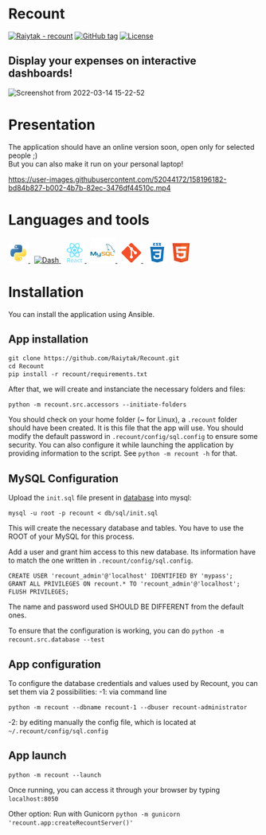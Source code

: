 # Recount
[![Raiytak - recount](https://img.shields.io/static/v1?label=Raiytak&message=recount&color=blueviolet&logo=github)](https://github.com/Raiytak/Recount "Go to GitHub repo")
[![GitHub tag](https://img.shields.io/github/v/tag/Raiytak/Recount?include_prereleases=&sort=semver&color=blue)](https://github.com/Raiytak/Recount/tree/v0.1)
[![License](https://img.shields.io/badge/License-MIT-brightgreen)](#license)

## Display your expenses on interactive dashboards!

![Screenshot from 2022-03-14 15-22-52](https://user-images.githubusercontent.com/52044172/158192160-43978b88-1006-40e4-8e1f-f11e18360bf8.png) 


# Presentation
The application should have an online version soon, open only for selected people ;) \
But you can also make it run on your personal laptop!


https://user-images.githubusercontent.com/52044172/158196182-bd84b827-b002-4b7b-82ec-3476df44510c.mp4



# Languages and tools
<div>
  <a href="https://www.python.org/">
    <img src="https://github.com/devicons/devicon/blob/master/icons/python/python-original.svg" title="Python" alt="Python" width="40" height="40"/>
  <a/>&nbsp;
  <a href="https://dash.plotly.com/">
    <img src="https://images.plot.ly/logo/new-branding/plotly-logomark.png" title="Dash" alt="Dash" width="40" height="40"/>
  <a/>&nbsp;
  <a href="https://reactjs.org/">
    <img src="https://github.com/devicons/devicon/blob/master/icons/react/react-original-wordmark.svg" title="React" alt="React" width="40"/>
  <a/>&nbsp;
  <a href="https://www.mysql.com/">
    <img src="https://github.com/devicons/devicon/blob/master/icons/mysql/mysql-original-wordmark.svg" title="MySQL"  alt="MySQL" width="50" height="50"/>
  <a/>&nbsp;
  <a href="https://git-scm.com/">
    <img src="https://github.com/devicons/devicon/blob/master/icons/git/git-original.svg" title="Git" alt="Git" width="40" height="40"/>
  <a/>&nbsp;  
  <img src="https://github.com/devicons/devicon/blob/master/icons/css3/css3-plain-wordmark.svg"  title="CSS3" alt="CSS" width="40" height="40"/>&nbsp;
  <img src="https://github.com/devicons/devicon/blob/master/icons/html5/html5-original.svg" title="HTML5" alt="HTML" width="40"/>
</div>

# Installation

You can install the application using Ansible.
## App installation
```
git clone https://github.com/Raiytak/Recount.git
cd Recount
pip install -r recount/requirements.txt
```

After that, we will create and instanciate the necessary folders and files:
```
python -m recount.src.accessors --initiate-folders
```
You should check on your home folder (~ for Linux), a `.recount` folder should have been created. It is this file that the app will use.
You should modify the default password in `.recount/config/sql.config` to ensure some security.
You can also configure it while launching the application by providing information to the script. See `python -m recount -h` for that.


## MySQL Configuration
Upload the `init.sql` file present in [database](https://github.com/Raiytak/Recount/blob/master/database/init.sql) into mysql:
```
mysql -u root -p recount < db/sql/init.sql
```
This will create the necessary database and tables. You have to use the ROOT of your MySQL for this process.


Add a user and grant him access to this new database.
Its information have to match the one written in `.recount/config/sql.config`.
```
CREATE USER 'recount_admin'@'localhost' IDENTIFIED BY 'mypass';
GRANT ALL PRIVILEGES ON recount.* TO 'recount_admin'@'localhost';
FLUSH PRIVILEGES;
```
The name and password used SHOULD BE DIFFERENT from the default ones.

To ensure that the configuration is working, you can do `python -m recount.src.database --test`


## App configuration
To configure the database credentials and values used by Recount, you can set them via 2 possibilities:
-1: via command line
```
python -m recount --dbname recount-1 --dbuser recount-administrator
```
-2: by editing manually the config file, which is located at `~/.recount/config/sql.config`


## App launch
```
python -m recount --launch
```
Once running, you can access it through your browser by typing `localhost:8050`

Other option: Run with Gunicorn
`python -m gunicorn 'recount.app:createRecountServer()'`
